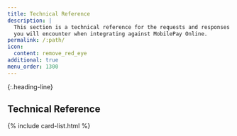 ```yaml
---
title: Technical Reference
description: |
  This section is a technical reference for the requests and responses
  you will encounter when integrating against MobilePay Online.
permalink: /:path/
icon:
  content: remove_red_eye
additional: true
menu_order: 1300
---
```


{:.heading-line}

## Technical Reference

{% include card-list.html %}

